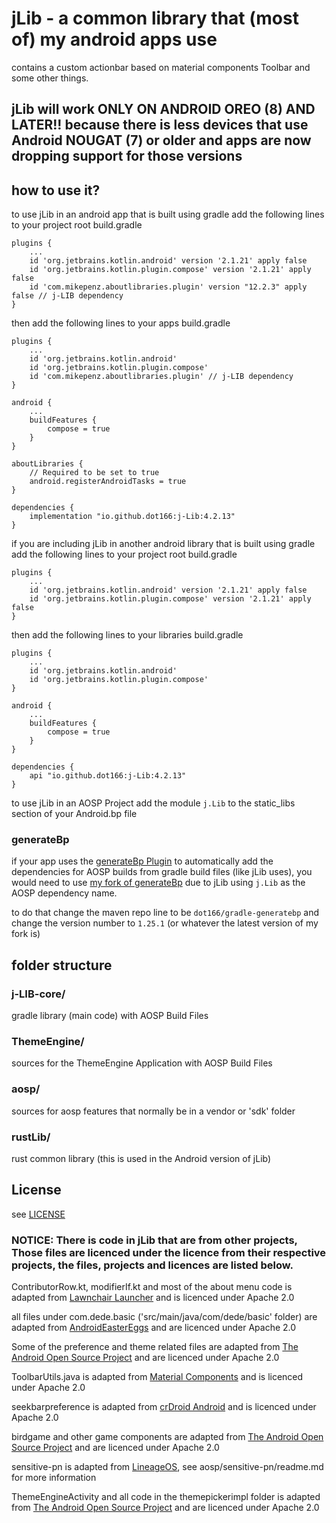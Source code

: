 # jLib - a common library that (most of) my android apps use

contains a custom actionbar based on material components Toolbar and some other things.

## jLib will work ONLY ON ANDROID OREO (8) AND LATER!! because there is less devices that use Android NOUGAT (7) or older and apps are now dropping support for those versions

## how to use it?

to use jLib in an android app that is built using gradle add the following lines to your project root build.gradle
```
plugins {
    ...
    id 'org.jetbrains.kotlin.android' version '2.1.21' apply false
    id 'org.jetbrains.kotlin.plugin.compose' version '2.1.21' apply false
    id 'com.mikepenz.aboutlibraries.plugin' version "12.2.3" apply false // j-LIB dependency
}
```

then add the following lines to your apps build.gradle
```
plugins {
    ...
    id 'org.jetbrains.kotlin.android'
    id 'org.jetbrains.kotlin.plugin.compose'
    id 'com.mikepenz.aboutlibraries.plugin' // j-LIB dependency
}

android {
    ...
    buildFeatures {
        compose = true
    }
}

aboutLibraries {
    // Required to be set to true
    android.registerAndroidTasks = true
}

dependencies {
    implementation "io.github.dot166:j-Lib:4.2.13"
}
```

if you are including jLib in another android library that is built using gradle add the following lines to your project root build.gradle
```
plugins {
    ...
    id 'org.jetbrains.kotlin.android' version '2.1.21' apply false
    id 'org.jetbrains.kotlin.plugin.compose' version '2.1.21' apply false
}
```

then add the following lines to your libraries build.gradle
```
plugins {
    ...
    id 'org.jetbrains.kotlin.android'
    id 'org.jetbrains.kotlin.plugin.compose'
}

android {
    ...
    buildFeatures {
        compose = true
    }
}

dependencies {
    api "io.github.dot166:j-Lib:4.2.13"
}
```

to use jLib in an AOSP Project add the module ```j.Lib``` to the static_libs section of your Android.bp file

### generateBp

if your app uses the [generateBp Plugin](https://github.com/lineage-next/gradle-generatebp) to automatically add the dependencies for AOSP builds from gradle build files (like jLib uses), you would need to use [my fork of generateBp](https://github.com/dot166/gradle-generatebp) due to jLib using ```j.Lib``` as the AOSP dependency name.

to do that change the maven repo line to be ```dot166/gradle-generatebp``` and change the version number to ```1.25.1``` (or whatever the latest version of my fork is)


## folder structure

### j-LIB-core/

gradle library (main code) with AOSP Build Files

### ThemeEngine/

sources for the ThemeEngine Application with AOSP Build Files

### aosp/

sources for aosp features that normally be in a vendor or 'sdk' folder

### rustLib/

rust common library (this is used in the Android version of jLib)

## License

see [LICENSE](LICENSE)

### NOTICE: There is code in jLib that are from other projects, Those files are licenced under the licence from their respective projects, the files, projects and licences are listed below.

ContributorRow.kt, modifierIf.kt and most of the about menu code is adapted from [Lawnchair Launcher](https://github.com/LawnchairLauncher/lawnchair) and is licenced under Apache 2.0

all files under com.dede.basic ('src/main/java/com/dede/basic' folder) are adapted from [AndroidEasterEggs](https://github.com/hushenghao/AndroidEasterEggs) and are licenced under Apache 2.0

Some of the preference and theme related files are adapted from [The Android Open Source Project](https://source.android.com/) and are licenced under Apache 2.0

ToolbarUtils.java is adapted from [Material Components](https://github.com/material-components/material-components-android) and is licenced under Apache 2.0

seekbarpreference is adapted from [crDroid Android](https://github.com/crdroidandroid) and is licenced under Apache 2.0

birdgame and other game components are adapted from [The Android Open Source Project](https://source.android.com/) and are licenced under Apache 2.0

sensitive-pn is adapted from [LineageOS](https://github.com/LineageOS), see aosp/sensitive-pn/readme.md for more information

ThemeEngineActivity and all code in the themepickerimpl folder is adapted from [The Android Open Source Project](https://source.android.com/) and are licenced under Apache 2.0
